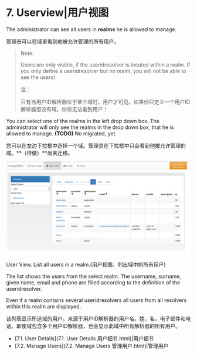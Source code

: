 # 7. Userview|用户视图

The administrator can see all users in **realms** he is allowed to manage.

管理员可以在域里看到他被允许管理的所有用户。

> Note:
> 
> Users are only visible, if the useridresolver is located within a realm. If you only define a useridresolver but no realm, you will not be able to see the users!
> 
> 注：
> 
> 只有当用户ID解析器位于某个域时，用户才可见。如果你只定义一个用户ID解析器但没有域，你将无法看到用户！

You can select one of the realms in the left drop down box. The administrator will only see the realms in the drop down box, that he is allowed to manage. **(TODO)** No migrated, yet.

您可以在左边下拉框中选择一个域。管理员在下拉框中只会看到他被允许管理的域。**（待做）**尚未迁移。

![user-view](../Contents/user-view.png)

User View. List all users in a realm.(用户视图。列出域中的所有用户)

The list shows the users from the select realm. The username, surname, given name, email and phone are filled according to the definition of the useridresolver.

Even if a realm contains several useridresolvers all users from all resolvers within this realm are displayed.

该列表显示所选域的用户。来源于用户ID解析器的用户名，姓，名，电子邮件和电话。即使域包含多个用户ID解析器，也会显示此域中所有解析器的所有用户。

* [7.1. User Details](7.1. User Details 用户细节.html)|用户细节
* [7.2. Manage Users](7.2. Manage Users 管理用户.html)|管理用户